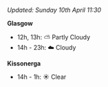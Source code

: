 *Updated: Sunday 10th April 11:30*

**Glasgow**

* 12h, 13h: :partly_sunny: Partly Cloudy
* 14h - 23h: :cloud: Cloudy

**Kissonerga**

* 14h - 1h: :sunny: Clear
